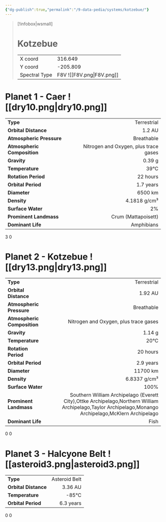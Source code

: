 ```yaml
---
{"dg-publish":true,"permalink":"/9-data-pedia/systems/kotzebue/"}
---
```


> [!infobox|wsmall]
> # Kotzebue
> | | |
> | - | - |
> | X coord | 316.649 |
> | Y coord| -205.809 |
> | Spectral Type | F8V ![[F8V.png\|F8V.png]] |

# Planet 1 - Caer ![[dry10.png\|dry10.png]]
|                             |                           |
| --------------------------- | -------------------------:|
| **Type**                    |             Terrestrial |
| **Orbital Distance**        |   1.2 AU |
| **Atmospheric Pressure**    |       Breathable |
| **Atmospheric Composition** |      Nitrogen and Oxygen, plus trace gases |
| **Gravity**                 |        0.39 g |
| **Temperature**             |    39°C |
| **Rotation Period**         |  22 hours |
| **Orbital Period** | 1.7 years |
| **Diameter**                |      6500 km | 
| **Density**                 |    4.1818 g/cm³ |
| **Surface Water**           |           2% | 
| **Prominent Landmass**      |         Crum (Mattapoisett) | 
| **Dominant Life**           |         Amphibians |



3
0



# Planet 2 - Kotzebue ![[dry13.png\|dry13.png]]
|                             |                           |
| --------------------------- | -------------------------:|
| **Type**                    |             Terrestrial |
| **Orbital Distance**        |   1.92 AU |
| **Atmospheric Pressure**    |       Breathable |
| **Atmospheric Composition** |      Nitrogen and Oxygen, plus trace gases |
| **Gravity**                 |        1.14 g |
| **Temperature**             |    20°C |
| **Rotation Period**         |  20 hours |
| **Orbital Period** | 2.9 years |
| **Diameter**                |      11700 km | 
| **Density**                 |    6.8337 g/cm³ |
| **Surface Water**           |           100% | 
| **Prominent Landmass**      |         Southern William Archipelago (Everett City),Ottke Archipelago,Northern William Archipelago,Taylor Archipelago,Monango Archipelago,McKlern Archipelago | 
| **Dominant Life**           |         Fish |



0
0



# Planet 3 - Halcyone Belt ![[asteroid3.png\|asteroid3.png]]
|                             |                           |
| --------------------------- | -------------------------:|
| **Type**                    |             Asteroid Belt |
| **Orbital Distance**        |   3.36 AU |
| **Temperature**             |    -85°C |
| **Orbital Period** | 6.3 years |



0
0



